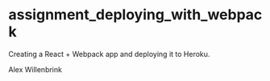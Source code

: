 # assignment_deploying_with_webpack

Creating a React + Webpack app and deploying it to Heroku.

Alex Willenbrink
